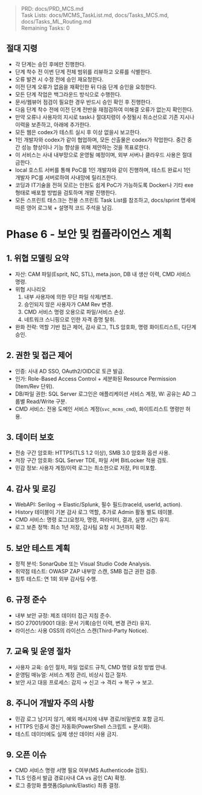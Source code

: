 > PRD: docs/PRD_MCS.md  
> Task Lists: docs/MCMS_TaskList.md, docs/Tasks_MCS.md, docs/Tasks_ML_Routing.md  
> Remaining Tasks: 0

## 절대 지령
- 각 단계는 승인 후에만 진행한다.
- 단계 착수 전 이번 단계 전체 범위를 리뷰하고 오류를 식별한다.
- 오류 발견 시 수정 전에 승인 재요청한다.
- 이전 단계 오류가 없음을 재확인한 뒤 다음 단계 승인을 요청한다.
- 모든 단계 작업은 백그라운드 방식으로 수행한다.
- 문서/웹뷰어 점검이 필요한 경우 반드시 승인 확인 후 진행한다.
- 다음 단계 착수 전에 이전 단계 전반을 재점검하여 미해결 오류가 없는지 확인한다.
- 만약 오류나 사용자의 지시로 task나 절대지령이 수정될시 취소선으로 기존 지시나 이력을 보존하고, 아래에 추가한다.
- 모든 웹은 codex가 테스트 실시 후 이상 없을시 보고한다.
- 1인 개발자와 codex가 같이 협업하며, 모든 산출물은 codex가 작업한다. 중간 중간 성능 향상이나 기능 향상을 위해 제안하는 것을 목표로한다.
- 이 서비스는 사내 내부망으로 운영될 예정이며, 외부 서버나 클라우드 사용은 절대 금한다.
- local 호스트 서버를 통해 PoC를 1인 개발자와 같이 진행하며, 테스트 완료시 1인 개발자 PC를 서버로하여 사내망에 릴리즈한다.
- 코딩과 IT기술을 전혀 모르는 인원도 쉽게 PoC가 가능하도록 Docker나 기타 exe 형태로 배포할 방법을 검토하며 개발 진행한다.
- 모든 스프린트 태스크는 전용 스프린트 Task List를 참조하고, docs/sprint 명세에 따른 영어 로그북 + 설명적 코드 주석을 남김.
# Phase 6 - 보안 및 컴플라이언스 계획

## 1. 위협 모델링 요약
- 자산: CAM 파일(Esprit, NC, STL), meta.json, DB 내 생산 이력, CMD 서비스 명령.
- 위협 시나리오
  1. 내부 사용자에 의한 무단 파일 삭제/변조.
  2. 승인되지 않은 사용자가 CAM Rev 변경.
  3. CMD 서비스 명령 오용으로 파일/서비스 손상.
  4. 네트워크 스니핑으로 인한 자격 증명 탈취.
- 완화 전략: 역할 기반 접근 제어, 감사 로그, TLS 암호화, 명령 화이트리스트, 다단계 승인.

## 2. 권한 및 접근 제어
- 인증: 사내 AD SSO, OAuth2/OIDC로 토큰 발급.
- 인가: Role-Based Access Control + 세분화된 Resource Permission (Item/Rev 단위).
- DB/파일 권한: SQL Server 로그인은 애플리케이션 서비스 계정, W: 공유는 AD 그룹별 Read/Write 구분.
- CMD 서비스: 전용 도메인 서비스 계정(`svc_mcms_cmd`), 화이트리스트 명령만 허용.

## 3. 데이터 보호
- 전송 구간 암호화: HTTPS(TLS 1.2 이상), SMB 3.0 암호화 옵션 사용.
- 저장 구간 암호화: SQL Server TDE, 파일 서버 BitLocker 적용 검토.
- 민감 정보: 사용자 계정/이력 로그는 최소한으로 저장, PII 미포함.

## 4. 감사 및 로깅
- WebAPI: Serilog → Elastic/Splunk, 필수 필드(traceId, userId, action).
- History 테이블이 기본 감사 로그 역할, 추가로 Admin 활동 별도 테이블.
- CMD 서비스: 명령 로그(요청자, 명령, 파라미터, 결과, 실행 시간) 유지.
- 로그 보존 정책: 최소 1년 저장, 감사팀 요청 시 3년까지 확장.

## 5. 보안 테스트 계획
- 정적 분석: SonarQube 또는 Visual Studio Code Analysis.
- 취약점 테스트: OWASP ZAP 내부망 스캔, SMB 접근 권한 검증.
- 침투 테스트: 연 1회 외부 감사팀 수행.

## 6. 규정 준수
- 내부 보안 규정: 제조 데이터 접근 지침 준수.
- ISO 27001/9001 대응: 문서 기록(승인 이력, 변경 관리) 유지.
- 라이선스: 사용 OSS의 라이선스 스캔(Third-Party Notice).

## 7. 교육 및 운영 절차
- 사용자 교육: 승인 절차, 파일 업로드 규칙, CMD 명령 요청 방법 안내.
- 운영팀 매뉴얼: 서비스 계정 관리, 비상시 접근 절차.
- 보안 사고 대응 프로세스: 감지 → 신고 → 격리 → 복구 → 보고.

## 8. 주니어 개발자 주의 사항
- 민감 로그 남기지 않기, 예외 메시지에 내부 경로/비밀번호 포함 금지.
- HTTPS 인증서 갱신 자동화(PowerShell 스크립트 + 문서화).
- 테스트 데이터에도 실제 생산 데이터 사용 금지.

## 9. 오픈 이슈
- CMD 서비스 명령 서명 필요 여부(MS Authenticode 검토).
- TLS 인증서 발급 경로(사내 CA vs 공인 CA) 확정.
- 로그 중앙화 플랫폼(Splunk/Elastic) 최종 결정.

